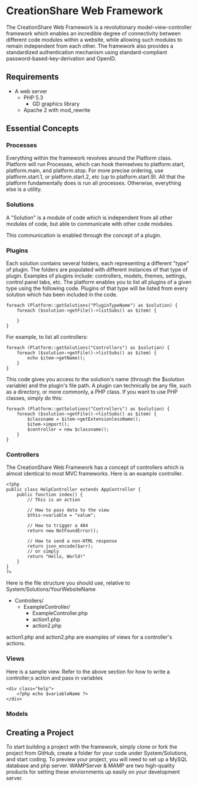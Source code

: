 # CreationShare Web Framework

The CreationShare Web Framework is a revolutionary model-view-controller
framework which enables an incredible degree of connectivity between
different code modules within a website, while allowing such modules to remain
independent from each other. The framework also provides a standardized
authentication mechanism using standard-compliant password-based-key-derivation
and OpenID.

## Requirements

* A web server
  * PHP 5.3
    * GD graphics library
  * Apache 2 with mod_rewrite

## Essential Concepts

### Processes

Everything within the framework revolves around the Platform class. Platform will
run Processes, which can hook themselves to platform.start, platform.main,
and platform.stop. For more precise ordering, use platform.start.1, or platform.start.2, etc
(up to platform.start.9). All that the platform fundamentally does is run all
processes. Otherwise, everything else is a utility.

### Solutions

A "Solution" is a module of code which is independent from all other modules
of code, but able to communicate with other code modules.

This communication is enabled through the concept of a plugin.

### Plugins

Each solution contains several folders, each representing a different
"type" of plugin. The folders are populated with different instances of
that type of plugin. Examples of plugins include: controllers, models,
themes, settings, control panel tabs, etc. The platform enables you to list
all plugins of a given type using the following code. Plugins of that type
will be listed from every solution which has been included in the code.

	foreach (Platform::getSolutions("PluginTypeName") as $solution) {
		foreach ($solution->getFile()->listSubs() as $item) {

		}
	}

For example, to list all controllers:

	foreach (Platform::getSolutions("Controllers") as $solution) {
		foreach ($solution->getFile()->listSubs() as $item) {
			echo $item->getName();
		}
	}

This code gives you access to the solution's name (through the $solution variable)
and the plugin's file path. A plugin can technically be any file, such as a
directory, or more commonly, a PHP class. If you want to use PHP classes, simply
do this:

	foreach (Platform::getSolutions("Controllers") as $solution) {
		foreach ($solution->getFile()->listSubs() as $item) {
			$classname = $item->getExtensionlessName();
			$item->import();
			$controller = new $classname();
		}
	}

### Controllers

The CreationShare Web Framework has a concept of controllers which is almost
identical to most MVC frameworks. Here is an example controller.

    <?php
    public class HelpController extends AppController {
		public function index() {
			// This is an action

			// How to pass data to the view
			$this->variable = "value";

			// How to trigger a 404
			return new NotFoundError();

			// How to send a non-HTML response
			return json_encode($arr);
			// or simply
			return "Hello, World!"
		}
	}
    ?>

Here is the file structure you should use, relative to System/Solutions/YourWebsiteName

* Controllers/
  * ExampleController/
    * ExampleController.php
    * action1.php
    * action2.php

action1.php and action2.php are examples of views for a controller's actions.

### Views

Here is a sample view. Refer to the above section for how to write a controller;s
action and pass in variables

	<div class="help">
		<?php echo $variableName ?>
	</div>

### Models

## Creating a Project

To start building a project with the framework, simply clone or fork the
project from GitHub, create a folder for your code under System/Solutions,
and start coding. To preview your project, you will need to set up a MySQL
database and php server. WAMPServer & MAMP are two high-quality products for
setting these enviornments up easily on your development server.